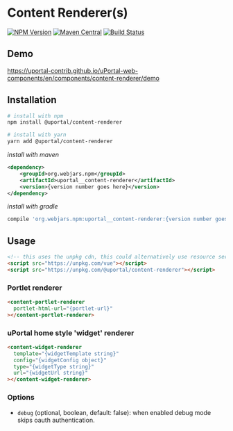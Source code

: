 # Content Renderer(s)

[![NPM Version](https://img.shields.io/npm/v/@uportal/content-renderer.svg)](https://www.npmjs.com/package/@uportal/content-renderer)
[![Maven Central](https://maven-badges.herokuapp.com/maven-central/org.webjars.npm/uportal__content-renderer/badge.svg)](https://maven-badges.herokuapp.com/maven-central/org.webjars.npm/uportal__dashboard-carousel)
[![Build Status](https://travis-ci.org/uPortal-contrib/uPortal-web-components.svg?branch=master)](https://travis-ci.org/uPortal-contrib/uPortal-web-components)

## Demo

<https://uportal-contrib.github.io/uPortal-web-components/en/components/content-renderer/demo>

## Installation

```bash
# install with npm
npm install @uportal/content-renderer

# install with yarn
yarn add @uportal/content-renderer
```

_install with maven_

```xml
<dependency>
    <groupId>org.webjars.npm</groupId>
    <artifactId>uportal__content-renderer</artifactId>
    <version>{version number goes here}</version>
</dependency>
```

_install with gradle_

```gradle
compile 'org.webjars.npm:uportal__content-renderer:{version number goes here}'
```

## Usage

```html
<!-- this uses the unpkg cdn, this could alternatively use resource server as a cdn -->
<script src="https://unpkg.com/vue"></script>
<script src="https://unpkg.com/@uportal/content-renderer"></script>
```

### Portlet renderer

```html
<content-portlet-renderer
  portlet-html-url="{portlet-url}"
></content-portlet-renderer>
```

### uPortal home style 'widget' renderer

```html
<content-widget-renderer
  template="{widgetTemplate string}"
  config="{widgetConfig object}"
  type="{widgetType string}"
  url="{widgetUrl string}"
></content-widget-renderer>
```

### Options

- `debug` (optional, boolean, default: false): when enabled debug mode skips oauth authentication.

